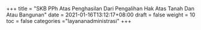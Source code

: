 +++
title = "SKB PPh Atas Penghasilan Dari Pengalihan Hak Atas Tanah Dan Atau Bangunan"
date = 2021-01-16T13:12:17+08:00
draft = false
weight = 10
toc = false
categories ="layananadministrasi"
+++